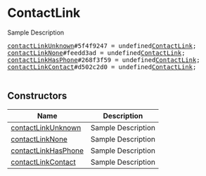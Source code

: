 # ContactLink

Sample Description

<pre>
<a href="../constructor/contactLinkUnknown">contactLinkUnknown</a>#5f4f9247 = undefined<a href="../type/ContactLink.md">ContactLink</a>;
<a href="../constructor/contactLinkNone">contactLinkNone</a>#feedd3ad = undefined<a href="../type/ContactLink.md">ContactLink</a>;
<a href="../constructor/contactLinkHasPhone">contactLinkHasPhone</a>#268f3f59 = undefined<a href="../type/ContactLink.md">ContactLink</a>;
<a href="../constructor/contactLinkContact">contactLinkContact</a>#d502c2d0 = undefined<a href="../type/ContactLink.md">ContactLink</a>;

</pre>

## Constructors

| Name | Description |
|------|-------------|
| [contactLinkUnknown](../constructor/contactLinkUnknown.md) | Sample Description |
| [contactLinkNone](../constructor/contactLinkNone.md) | Sample Description |
| [contactLinkHasPhone](../constructor/contactLinkHasPhone.md) | Sample Description |
| [contactLinkContact](../constructor/contactLinkContact.md) | Sample Description |

